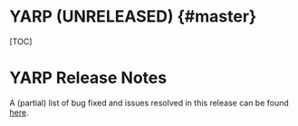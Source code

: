 YARP <master> (UNRELEASED)                                         {#master}
============================

[TOC]

YARP <master> Release Notes
=============================


A (partial) list of bug fixed and issues resolved in this release can be found
[here](https://github.com/drdanz/yarp-tag-test/issues?q=label%3A%22Fixed+in%3A+YARP+master%22).

